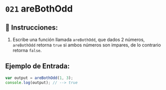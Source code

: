 # `021` areBothOdd

## 📝 Instrucciones:

1. Escribe una función llamada `areBothOdd`, que dados 2 números, `areBothOdd` retorna `true` si ambos números son impares, de lo contrario retorna `false`.

## Ejemplo de Entrada:

```js
var output = areBothOdd(1, 3);
console.log(output); // --> true
```
